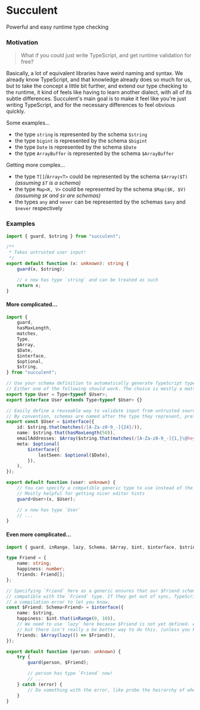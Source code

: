 # Succulent

Powerful and easy runtime type checking

### Motivation

> What if you could just write TypeScript, and get runtime validation for free?

Basically, a lot of equivalent libraries have weird naming and syntax. We already know TypeScript, and that knowledge already does so much for us, but to take the concept a little bit further, and extend our type checking to the runtime, it kind of feels like having to learn another dialect, with all of its subtle differences. Succulent's main goal is to make it feel like you're just writing TypeScript, and for the necessary differences to feel obvious quickly.

Some examples...

- the type `string` is represented by the schema `$string`
- the type `bigint` is represented by the schema `$bigint`
- the type `Date` is represented by the schema `$Date`
- the type `ArrayBuffer` is represented by the schema `$ArrayBuffer`

Getting more complex...

- the type `T[]`/`Array<T>` could be represented by the schema `$Array($T)` _(assuming `$T` is a schema)_
- the type `Map<K, V>` could be represented by the schema `$Map($K, $V)` _(assuming `$K` and `$V` are schemas)_
- the types `any` and `never` can be represented by the schemas `$any` and `$never` respectively

### Examples

```typescript
import { guard, $string } from "succulent";

/**
 * Takes untrusted user input!
 */
export default function (x: unknown): string {
	guard(x, $string);

	// x now has type `string` and can be treated as such
	return x;
}
```

#### More complicated...

```typescript
import {
	guard,
	hasMaxLength,
	matches,
	Type,
	$Array,
	$Date,
	$interface,
	$optional,
	$string,
} from "succulent";

// Use your schema definition to automatically generate TypeScript types.
// Either one of the following should work. The choice is mostly a matter of style.
export type User = Type<typeof $User>;
export interface User extends Type<typeof $User> {}

// Easily define a reuseable way to validate input from untrusted sources
// By convention, schemas are named after the type they represent, prefixed with `$`.
export const $User = $interface({
	id: $string.that(matches(/[A-Za-z0-9_-]{24}/)),
	name: $string.that(hasMaxLength(50)),
	emailAddresses: $Array($string.that(matches(/[A-Za-z0-9_-]{1,}\@hey\.com/))),
	meta: $optional(
		$interface({
			lastSeen: $optional($Date),
		}),
	),
});

export default function (user: unknown) {
	// You can specify a compatible generic type to use instead of the generated type!
	// Mostly helpful for getting nicer editor hints
	guard<User>(x, $User);

	// x now has type `User`
	// ...
}
```

#### Even more complicated...

```typescript
import { guard, inRange, lazy, Schema, $Array, $int, $interface, $string } from "succulent";

type Friend = {
	name: string;
	happiness: number;
	friends: Friend[];
};

// Specifying `Friend` here as a generic ensures that our $Friend schema is
// compatible with the `Friend` type. If they get out of sync, TypeScript will throw
// a compilation error to let you know.
const $Friend: Schema<Friend> = $interface({
	name: $string,
	happiness: $int.that(inRange(0, 10)),
	// We need to use `lazy` here because $Friend is not yet defined. A little unfortunate,
	// but there isn't really a be better way to do this. (unless you know of one, then tell me!)
	friends: $Array(lazy(() => $Friend)),
});

export default function (person: unknown) {
	try {
		guard(person, $Friend);

		// person has type `Friend` now!
		// ...
	} catch (error) {
		// Do something with the error, like probe the heirarchy of where errors came from!
	}
}
```
